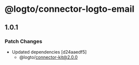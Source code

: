 # @logto/connector-logto-email

## 1.0.1

### Patch Changes

- Updated dependencies [d24aaedf5]
  - @logto/connector-kit@2.0.0
